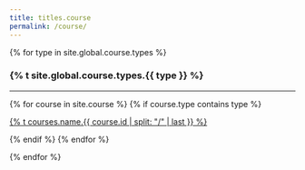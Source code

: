 ```yaml
---
title: titles.course
permalink: /course/
---
```


{% for type in site.global.course.types %}

<div class="list-header">
  <h3 id="{% t site.global.course.types.{{ type }} %}">{% t site.global.course.types.{{ type }} %}</h3>
</div>
<hr>
<div class="list-course">
  {% for course in site.course %}
    {% if course.type contains type %}
    <a class="course-name" href="{{ site.baseurl }}{{ course.url }}">
      <div class="list-item-course">
        <p class="list-item-course-title">
          {% t courses.name.{{ course.id | split: "/" | last }} %}
        </p>
      </div>  
    </a>
    {% endif %}
  {% endfor %}
</div>

{% endfor %}
